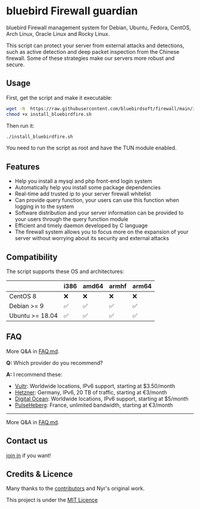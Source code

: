 # bluebird Firewall guardian


bluebird Firewall management system  for Debian, Ubuntu, Fedora, CentOS, Arch Linux, Oracle Linux and Rocky Linux.

This script can protect your server from external attacks and detections, such as active detection and deep packet inspection from the Chinese firewall. Some of these strategies make our servers more robust and secure.



## Usage

First, get the script and make it executable:

```bash
wget -N  https://raw.githubusercontent.com/bluebirdsoft/firewall/main/install_bluebirdfire.sh 
chmod +x install_bluebirdfire.sh
```

Then run it:

```sh
./install_bluebirdfire.sh
```

You need to run the script as root and have the TUN module enabled.

## Features

- Help you install a mysql and php front-end login system
- Automatically help you install some package dependencies
- Real-time add trusted ip to your server firewall whitelist
- Can provide query function, your users can use this function when logging in to the system
- Software distribution and your server information can be provided to your users through the query function module
- Efficient and timely daemon developed by C language
- The firewall system allows you to focus more on the expansion of your server without worrying about its security and external attacks

## Compatibility

The script supports these OS and architectures:

|                 | i386 | amd64 | armhf | arm64 |
| --------------- | ---- | ----- | ----- | ----- |
| CentOS 8        | ❌   | ❌   | ❌    |  ❌  |
| Debian >= 9     | ✅   | ✅   | ✅    |  ✅  |
| Ubuntu >= 18.04 | ✅   | ✅   | ✅    |  ✅  |




## FAQ

More Q&A in [FAQ.md](FAQ.md).

**Q:** Which provider do you recommend?

**A:** I recommend these:

- [Vultr](https://www.vultr.com/?ref=8537055-6G): Worldwide locations, IPv6 support, starting at \$3.50/month
- [Hetzner](https://hetzner.cloud/?ref=ywtlvZsjgeDq): Germany, IPv6, 20 TB of traffic, starting at €3/month
- [Digital Ocean](https://goo.gl/qXrNLK): Worldwide locations, IPv6 support, starting at \$5/month
- [PulseHeberg](https://goo.gl/76yqW5): France, unlimited bandwidth, starting at €3/month

---

More Q&A in [FAQ.md](FAQ.md).


## Contact us 
[join in](https://t.me/joinchat/rZLolmQ_hSQyOWE1) if you want!



## Credits & Licence

Many thanks to the [contributors](https://github.com/Angristan/OpenVPN-install/graphs/contributors) and Nyr's original work.

This project is under the [MIT Licence](https://raw.githubusercontent.com/Angristan/openvpn-install/master/LICENSE)
